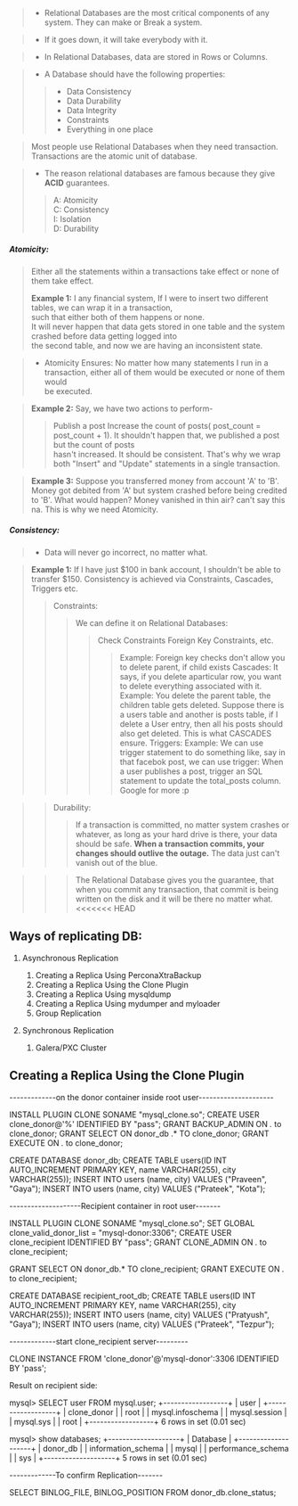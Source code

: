 > - Relational Databases are the most critical components of any system. They can make or Break a system.

> - If it goes down, it will take everybody with it.

> - In Relational Databases, data are stored in Rows or Columns.

> - A Database should have the following properties:
> > - Data Consistency<br>
> > - Data Durability<br>
> > - Data Integrity<br>
> > - Constraints<br>
> > - Everything in one place

> Most people use Relational Databases when they need transaction.
> Transactions are the atomic unit of database.

> - The reason relational databases are famous because they give **ACID** guarantees.
> > A: Atomicity<br>
> > C: Consistency<br>
> > I: Isolation<br>
> > D: Durability

##### Atomicity: 
> Either all the statements within a transactions take effect or none of them take effect.
>
> **Example 1:**
> I any financial system, If I were to insert two different tables, we can wrap it in a transaction,<br>
> such that either both of them happens or none.<br>
> It will never happen that data gets stored in one table and the system crashed before data getting logged into<br>
> the second table, and now we are having an inconsistent state.

> - Atomicity Ensures:
> No matter how many statements I run in a transaction, either all of them would be executed or none of them would<br>
> be executed.

> **Example 2:**
> Say, we have two actions to perform-<br>
> > Publish a post
> > Increase the count of posts( post_count = post_count + 1).
> It shouldn't happen that, we published a post but the count of posts<br>
> hasn't increased. It should be consistent. That's why we wrap both "Insert" and "Update" statements in a single transaction.

> **Example 3:**
> Suppose you transferred money from account 'A' to 'B'. Money got debited from 'A' but system crashed before being credited to 'B'.
> What would happen?
> Money vanished in thin air? can't say this na.
> This is why we need Atomicity.


##### Consistency:
> - Data will never go incorrect, no matter what.

> **Example 1:** 
> If I have just $100 in bank account, I shouldn't be able to transfer $150.
> Consistency is achieved via Constraints, Cascades, Triggers etc.
> > Constraints: 
> > > We can define it on Relational Databases:
> > > > Check Constraints
> > > > Foreign Key Constraints, etc.
> > > > > Example: Foreign key checks don't allow you to delete parent, if child exists
> > Cascades:
> > > It says, if you delete aparticular row, you want to delete everything associated with it.
> > > > Example: You delete the parent table, the children table gets deleted.
> > > > > Suppose there is a users table and another is posts table, if I delete a User entry, then all his posts should also get deleted. This is what CASCADES ensure.
> > Triggers:
> > > Example: We can use trigger statement to do something like, say in that facebok post, we can use trigger:
> > > When a user publishes a post, trigger an SQL statement to update the total_posts column. 
> > > Google for more :p


> > Durability:
> > > If a transaction is committed, no matter system crashes or whatever, as long as your hard drive is there, your data should be safe.
> > > **When a transaction commits, your changes should outlive the outage.**
> > > The data just can't vanish out of the blue.

> > > The Relational Database gives you the guarantee, that when you commit any transaction, that commit is being written on the disk and it will be there no matter what.
<<<<<<< HEAD



## Ways of replicating DB:

1. Asynchronous Replication
    1. Creating a Replica Using PerconaXtraBackup
    2. Creating a Replica Using the Clone Plugin
    3. Creating a Replica Using mysqldump
    4. Creating a Replica Using mydumper and myloader
    5. Group Replication

2. Synchronous Replication
    1. Galera/PXC Cluster



## Creating a Replica Using the Clone Plugin

-------------on the donor container inside root user---------------------

INSTALL PLUGIN CLONE SONAME "mysql_clone.so";
CREATE USER clone_donor@'%' IDENTIFIED BY "pass";
GRANT BACKUP_ADMIN ON *.* to clone_donor;
GRANT SELECT ON donor_db .* TO clone_donor;
GRANT EXECUTE ON *.* to clone_donor;




CREATE DATABASE donor_db;
CREATE TABLE users(ID INT AUTO_INCREMENT PRIMARY KEY, name VARCHAR(255), city VARCHAR(255));
INSERT INTO users (name, city) VALUES ("Praveen", "Gaya");
INSERT INTO users (name, city) VALUES ("Prateek", "Kota");



--------------------Recipient container in root user-------

 INSTALL PLUGIN CLONE SONAME "mysql_clone.so";
SET GLOBAL clone_valid_donor_list = "mysql-donor:3306";
 CREATE USER clone_recipient IDENTIFIED BY "pass";
 GRANT CLONE_ADMIN ON *.* to clone_recipient;

 GRANT SELECT ON donor_db.* TO clone_recipient;
 GRANT EXECUTE ON *.* to clone_recipient;


CREATE DATABASE recipient_root_db;
CREATE TABLE users(ID INT AUTO_INCREMENT PRIMARY KEY, name VARCHAR(255), city VARCHAR(255));
INSERT INTO users (name, city) VALUES ("Pratyush", "Gaya");
INSERT INTO users (name, city) VALUES ("Prateek", "Tezpur");



-------------start clone_recipient server---------

CLONE INSTANCE FROM 'clone_donor'@'mysql-donor':3306 IDENTIFIED BY 'pass';

Result on recipient side:

mysql> SELECT user FROM mysql.user;
+------------------+
| user             |
+------------------+
| clone_donor      |
| root             |
| mysql.infoschema |
| mysql.session    |
| mysql.sys        |
| root             |
+------------------+
6 rows in set (0.01 sec)

mysql> show databases;
+--------------------+
| Database           |
+--------------------+
| donor_db           |
| information_schema |
| mysql              |
| performance_schema |
| sys                |
+--------------------+
5 rows in set (0.01 sec)


-------------To confirm Replication-------


 SELECT BINLOG_FILE, BINLOG_POSITION FROM donor_db.clone_status;
